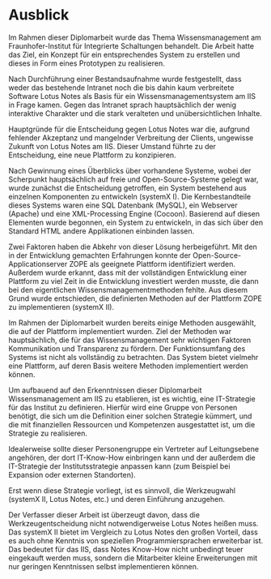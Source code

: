 # Ausblick
Im Rahmen dieser Diplomarbeit wurde das Thema Wissensmanagement am Fraunhofer-Institut für Integrierte Schaltungen behandelt. Die Arbeit hatte das Ziel, ein Konzept für ein entsprechendes System zu erstellen und dieses in Form eines Prototypen zu realisieren.

Nach Durchführung einer Bestandsaufnahme wurde festgestellt, dass weder das bestehende Intranet noch die bis dahin kaum verbreitete Software Lotus Notes als Basis für ein Wissensmanagementsystem am IIS in Frage kamen. Gegen das Intranet sprach hauptsächlich der wenig interaktive Charakter und die stark veralteten und unübersichtlichen Inhalte.

Hauptgründe für die Entscheidung gegen Lotus Notes war die, aufgrund fehlender Akzeptanz und mangelnder Verbreitung der Clients, ungewisse Zukunft von Lotus Notes am IIS. Dieser Umstand führte zu der Entscheidung, eine neue Plattform zu konzipieren.

Nach Gewinnung eines Überblicks über vorhandene Systeme, wobei der Scherpunkt hauptsächlich auf freie und Open-Source-Systeme gelegt war, wurde zunächst die Entscheidung getroffen, ein System bestehend aus einzelnen Komponenten zu entwickeln (systemX I). Die Kernbestandteile dieses Systems waren eine SQL Datenbank (MySQL), ein Webserver (Apache) und eine XML-Processing Engine (Cocoon). Basierend auf diesen Elementen wurde begonnen, ein System zu entwickeln, in das sich über den Standard HTML andere Applikationen einbinden lassen.

Zwei Faktoren haben die Abkehr von dieser Lösung herbeigeführt. Mit den in der Entwicklung gemachten Erfahrungen konnte der Open-Source-Applicationserver ZOPE als geeignete Plattform identifiziert werden. Außerdem wurde erkannt, dass mit der vollständigen Entwicklung einer Plattform zu viel Zeit in die Entwicklung investiert werden musste, die dann bei den eigentlichen Wissensmanagementmethoden fehlte. Aus diesem Grund wurde entschieden, die definierten Methoden auf der Plattform ZOPE zu implementieren (systemX II).

Im Rahmen der Diplomarbeit wurden bereits einige Methoden ausgewählt, die auf der Plattform implementiert wurden. Ziel der Methoden war hauptsächlich, die für das Wissensmanagement sehr wichtigen Faktoren Kommunikation und Transparenz zu fördern. Der Funktionsumfang des Systems ist nicht als vollständig zu betrachten. Das System bietet vielmehr eine Plattform, auf deren Basis weitere Methoden implementiert werden können.

Um aufbauend auf den Erkenntnissen dieser Diplomarbeit Wissensmanagement am IIS zu etablieren, ist es wichtig, eine IT-Strategie für das Institut zu definieren. Hierfür wird eine Gruppe von Personen benötigt, die sich um die Definition einer solchen Strategie kümmert, und die mit finanziellen Ressourcen und Kompetenzen ausgestattet ist, um die Strategie zu realisieren.

Idealerweise sollte dieser Personengruppe ein Vertreter auf Leitungsebene angehören, der dort IT-Know-How einbringen kann und der außerdem die IT-Strategie der Institutsstrategie anpassen kann (zum Beispiel bei Expansion oder externen Standorten).

Erst wenn diese Strategie vorliegt, ist es sinnvoll, die Werkzeugwahl (systemX II, Lotus Notes, etc.) und deren Einführung anzugehen.

Der Verfasser dieser Arbeit ist überzeugt davon, dass die Werkzeugentscheidung nicht notwendigerweise Lotus Notes heißen muss. Das systemX II bietet im Vergleich zu Lotus Notes den großen Vorteil, dass es auch ohne Kenntnis von speziellen Programmiersprachen erweiterbar ist. Das bedeutet für das IIS, dass Notes Know-How nicht unbedingt teuer eingekauft werden muss, sondern die Mitarbeiter kleine Erweiterungen mit nur geringen Kenntnissen selbst implementieren können.

